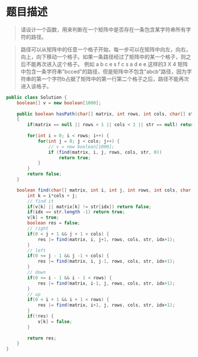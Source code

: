 # 题目描述
> 请设计一个函数，用来判断在一个矩阵中是否存在一条包含某字符串所有字符的路径。

> 路径可以从矩阵中的任意一个格子开始，每一步可以在矩阵中向左，向右，向上，向下移动一个格子。如果一条路径经过了矩阵中的某一个格子，则之后不能再次进入这个格子。 例如 a b c e s f c s a d e e 这样的3 X 4 矩阵中包含一条字符串"bcced"的路径，但是矩阵中不包含"abcb"路径，因为字符串的第一个字符b占据了矩阵中的第一行第二个格子之后，路径不能再次进入该格子。

```java
public class Solution {
    boolean[] v = new boolean[1000];
    
    public boolean hasPath(char[] matrix, int rows, int cols, char[] str)
    {
        if(matrix == null || rows < 1 || cols < 1 || str == null) return false;
        
        for(int i = 0; i < rows; i++) {
            for(int j = 0; j < cols; j++) {
                // v = new boolean[1000];
                if (find(matrix, i, j, rows, cols, str, 0))
                    return true;
            }
        }
        return false;
    }

    boolean find(char[] matrix, int i, int j, int rows, int cols, char[] str, int idx) {
        int k = i*cols + j;
        // find it
        if(v[k] || matrix[k] != str[idx]) return false;
        if(idx == str.length -1) return true;
        v[k] = true;
        boolean res = false;
        // right
        if(0 < j + 1 && j + 1 < cols) {
            res |= find(matrix, i, j+1, rows, cols, str, idx+1);
        }
        // left
        if(0 <= j - 1 && j -1 < cols) {
            res |= find(matrix, i, j-1, rows, cols, str, idx+1);
        }
        // down
        if(0 <= i - 1 && i - 1 < rows) {
            res |= find(matrix, i-1, j, rows, cols, str, idx+1);
        }
        // up
        if(0 < i + 1 && i + 1 < rows) {
            res |= find(matrix, i+1, j, rows, cols, str, idx+1);
        }
        if(!res) {
            v[k] = false;
        }
        
        return res;
    }
}

```